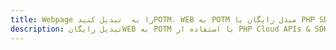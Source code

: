 ---title: Webpage را به  تبدیل کنیدPOTM، WEB به POTM مبدل رایگان یا PHP SDKdescription: تبدیل رایگانWEB به POTM با استفاده از PHP Cloud APIs & SDK همچنین اسناد PDF را در Cloud ایجاد، ویرایش و رندر کنید.---